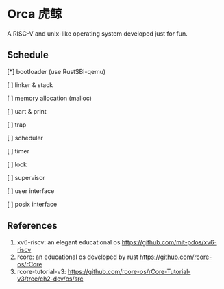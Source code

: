 # Orca 虎鲸
A RISC-V and unix-like operating system developed just for fun.

## Schedule
[*] bootloader (use RustSBI-qemu)

[ ] linker & stack

[ ] memory allocation (malloc)

[ ] uart & print

[ ] trap

[ ] scheduler

[ ] timer

[ ] lock

[ ] supervisor

[ ] user interface

[ ] posix interface

## References
1. xv6-riscv: an elegant educational os https://github.com/mit-pdos/xv6-riscv
2. rcore: an educational os developed by rust https://github.com/rcore-os/rCore
3. rcore-tutorial-v3: https://github.com/rcore-os/rCore-Tutorial-v3/tree/ch2-dev/os/src
